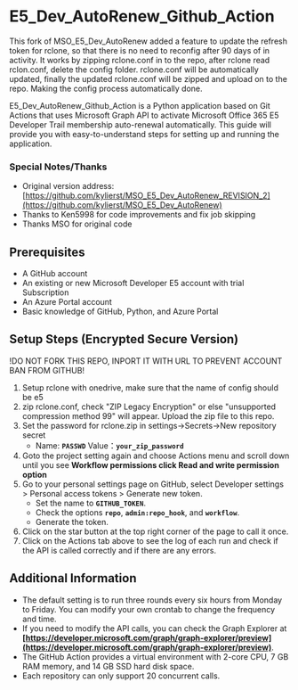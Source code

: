# **E5_Dev_AutoRenew_Github_Action**

This fork of MSO_E5_Dev_AutoRenew added a feature to update the refresh token for rclone, so that there is no need to reconfig after 90 days of in activity.
It works by zipping rclone.conf in to the repo, after rclone read rclon.conf, delete the config folder. rclone.conf will be automatically updated, finally the updated rclone.conf will be zipped and upload on to the repo. Making the config process automatically done.

E5_Dev_AutoRenew_Github_Action is a Python application based on Git Actions that uses Microsoft Graph API to activate Microsoft Office 365 E5 Developer Trail membership auto-renewal automatically. This guide will provide you with easy-to-understand steps for setting up and running the application.

### Special Notes/Thanks ###
* Original version address: [https://github.com/kylierst/MSO_E5_Dev_AutoRenew_REVISION_2](https://github.com/kylierst/MSO_E5_Dev_AutoRenew)
* Thanks to Ken5998 for code improvements and fix job skipping
* Thanks MSO for original code

## **Prerequisites**

- A GitHub account
- An existing or new Microsoft Developer E5 account with trial Subscription
- An Azure Portal account
- Basic knowledge of GitHub, Python, and Azure Portal

## **Setup Steps (Encrypted Secure Version)**

!DO NOT FORK THIS REPO, INPORT IT WITH URL TO PREVENT ACCOUNT BAN FROM GITHUB!

1. Setup rclone with onedrive, make sure that the name of config should be e5
2. zip rclone.conf, check "ZIP Legacy Encryption" or else "unsupported compression method 99" will appear. Upload the zip file to this repo.
3. Set the password for rclone.zip in settings→Secrets→New repository secret
    - Name: **`PASSWD`** Value：**`your_zip_password`**
4. Goto the project setting again and choose Actions menu and scroll down until you see **Workflow permissions click Read and write permission option**
5. Go to your personal settings page on GitHub, select Developer settings > Personal access tokens > Generate new token.
    - Set the name to **`GITHUB_TOKEN`**.
    - Check the options **`repo`**, **`admin:repo_hook`**, and **`workflow`**.
    - Generate the token.
6. Click on the star button at the top right corner of the page to call it once.
7. Click on the Actions tab above to see the log of each run and check if the API is called correctly and if there are any errors.

## **Additional Information**

- The default setting is to run three rounds every six hours from Monday to Friday. You can modify your own crontab to change the frequency and time.
- If you need to modify the API calls, you can check the Graph Explorer at **[https://developer.microsoft.com/graph/graph-explorer/preview](https://developer.microsoft.com/graph/graph-explorer/preview)**.
- The GitHub Action provides a virtual environment with 2-core CPU, 7 GB RAM memory, and 14 GB SSD hard disk space.
- Each repository can only support 20 concurrent calls.

